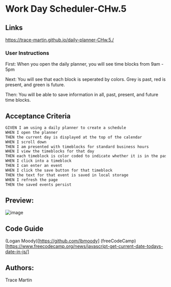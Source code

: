 # Work Day Scheduler-CHw.5

## Links

https://trace-martin.github.io/daily-planner-CHw.5./

### User Instructions

First: When you open the daily planner, you will see time blocks from 9am - 5pm

Next: You will see that each block is seperated by colors. Grey is past, red is present, and green is future.

Then: You will be able to save information in all, past, present, and future time blocks.


## Acceptance Criteria

```md
GIVEN I am using a daily planner to create a schedule
WHEN I open the planner
THEN the current day is displayed at the top of the calendar
WHEN I scroll down
THEN I am presented with timeblocks for standard business hours
WHEN I view the timeblocks for that day
THEN each timeblock is color coded to indicate whether it is in the past, present, or future
WHEN I click into a timeblock
THEN I can enter an event
WHEN I click the save button for that timeblock
THEN the text for that event is saved in local storage
WHEN I refresh the page
THEN the saved events persist
```
## Preview:

![image](https://user-images.githubusercontent.com/123417800/228023309-38c981c7-1c51-41d6-b4ba-97fc0d917602.png)

## Code Guide

(Logan Moody)[https://github.com/lbmoody]
(freeCodeCamp)[https://www.freecodecamp.org/news/javascript-get-current-date-todays-date-in-js/]

## Authors:
Trace Martin